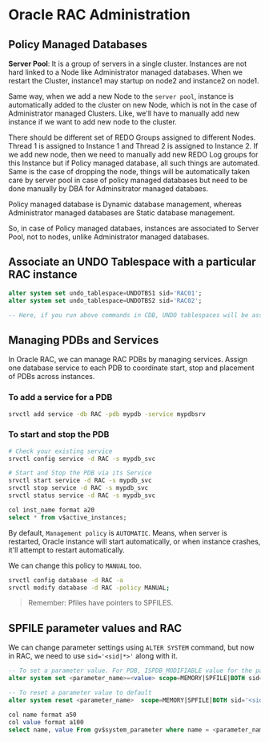 # Oracle RAC Administration

## Policy Managed Databases

**Server Pool**: It is a group of servers in a single cluster. Instances are not hard linked to a Node like Administrator managed databases. When we restart the Cluster, instance1 may startup on node2 and instance2 on node1.

Same way, when we add a new Node to the `server pool`, instance is automatically added to the cluster on new Node, which is not in the case of Administrator managed Clusters.
Like, we'll have to manually add new instance if we want to add new node to the cluster.

There should be different set of REDO Groups assigned to different Nodes. Thread 1 is assigned to Instance 1 and Thread 2 is assigned to Instance 2. If we add new node, then we need to manually add new REDO Log groups for this Instance but if Policy managed database, all such things are automated. Same is the case of dropping the node, things will be automatically taken care by server pool in case of policy managed databases but need to be done manually by DBA for Adminsitrator managed databaes.

Policy managed database is Dynamic database management, whereas Administrator managed databases are Static database management.

So, in case of Policy managed databaes, instances are associated to Server Pool, not to nodes, unlike Administrator managed databases.

## Associate an UNDO Tablespace with a particular RAC instance

```sql
alter system set undo_tablespace=UNDOTBS1 sid='RAC01';
alter system set undo_tablespace=UNDOTBS2 sid='RAC02';

-- Here, if you run above commands in CDB, UNDO tablespaces will be assigned to CDB but if you run inside PDB, these will be assigned to PDBs.
```

## Managing PDBs and Services

In Oracle RAC, we can manage RAC PDBs by managing services. Assign one database service to each PDB to coordinate start, stop and placement of PDBs across instances.

### To add a service for a PDB

```sh
srvctl add service -db RAC -pdb mypdb -service mypdbsrv
```

### To start and stop the PDB

```sh
# Check your existing service
srvctl config service -d RAC -s mypdb_svc

# Start and Stop the PDB via its Service
srvctl start service -d RAC -s mypdb_svc
srvctl stop service -d RAC -s mypdb_svc
srvctl status service -d RAC -s mypdb_svc
```

```sql
col inst_name format a20
select * from v$active_instances;
```

By default, `Management policy` is `AUTOMATIC`. Means, when server is restarted, Oracle instance will start automatically, or when instance crashes, it'll attempt to restart automatically.

We can change this policy to `MANUAL` too.

```sh
srvctl config database -d RAC -a
srvctl modify database -d RAC -policy MANUAL;
```

> Remember: Pfiles have pointers to SPFILES.

## SPFILE parameter values and RAC

We can change parameter settings using `ALTER SYSTEM` command, but now in RAC, we need to use `sid='<sid|*>'` along with it.

```sql
-- To set a parameter value. For PDB, ISPDB_MODIFIABLE value for the parameter must be TRUE in GV$SYSTEM_PARAMETER view.
alter system set <parameter_name>=<value> scope=MEMORY|SPFILE|BOTH sid='<sid|*>';

-- To reset a parameter value to default
alter system reset <parameter_name>  scope=MEMORY|SPFILE|BOTH sid='<sid|*>';

col name format a50
col value format a100
select name, value From gv$system_parameter where name = <parameter_name>;
```

